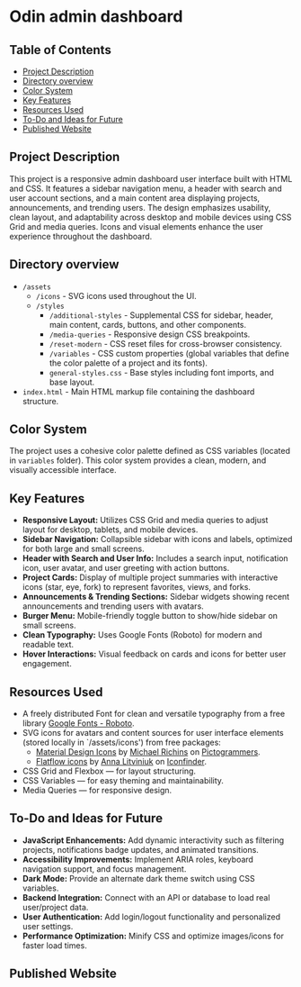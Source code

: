 # Odin admin dashboard

## Table of Contents

-   [Project Description](#project-description)
-   [Directory overview](#directory-overview)
-   [Color System](#color-system)
-   [Key Features](#key-features)
-   [Resources Used](#resources-used)
-   [To-Do and Ideas for Future](#to-do-and-ideas-for-future)
-   [Рublished Website](#published-website)

## Project Description

This project is a responsive admin dashboard user interface built with HTML and CSS. It features a sidebar navigation menu, a header with search and user account sections, and a main content area displaying projects, announcements, and trending users. The design emphasizes usability, clean layout, and adaptability across desktop and mobile devices using CSS Grid and media queries. Icons and visual elements enhance the user experience throughout the dashboard.

## Directory overview

-   `/assets`
    -   `/icons` - SVG icons used throughout the UI.
    -   `/styles`
        -   `/additional-styles` - Supplemental CSS for sidebar, header, main content, cards, buttons, and other components.
        -   `/media-queries` - Responsive design CSS breakpoints.
        -   `/reset-modern` - CSS reset files for cross-browser consistency.
        -   `/variables` - CSS custom properties (global variables that define the color palette of a project and its fonts).
        -   `general-styles.css` - Base styles including font imports, and base layout.
-   `index.html` - Main HTML markup file containing the dashboard structure.

## Color System

The project uses a cohesive color palette defined as CSS variables (located in `variables` folder).
This color system provides a clean, modern, and visually accessible interface.

## Key Features

-   **Responsive Layout:** Utilizes CSS Grid and media queries to adjust layout for desktop, tablets, and mobile devices.
-   **Sidebar Navigation:** Collapsible sidebar with icons and labels, optimized for both large and small screens.
-   **Header with Search and User Info:** Includes a search input, notification icon, user avatar, and user greeting with action buttons.
-   **Project Cards:** Display of multiple project summaries with interactive icons (star, eye, fork) to represent favorites, views, and forks.
-   **Announcements & Trending Sections:** Sidebar widgets showing recent announcements and trending users with avatars.
-   **Burger Menu:** Mobile-friendly toggle button to show/hide sidebar on small screens.
-   **Clean Typography:** Uses Google Fonts (Roboto) for modern and readable text.
-   **Hover Interactions:** Visual feedback on cards and icons for better user engagement.

## Resources Used

-   A freely distributed Font for clean and versatile typography from a free library [Google Fonts - Roboto](https://fonts.google.com/specimen/Roboto).
-   SVG icons for avatars and content sources for user interface elements (stored locally in `/assets/icons') from free packages:
    -   [Material Design Icons](https://pictogrammers.com/library/mdi/) by [Michael Richins](https://pictogrammers.com/contributor/MrGrigri/) on [Pictogrammers](https://pictogrammers.com/).
    -   [Flatflow icons](https://www.iconfinder.com/search/icons?family=flatflow) by [Anna Litviniuk](https://www.iconfinder.com/Naf_Naf) on [Iconfinder](https://www.iconfinder.com/).
-   CSS Grid and Flexbox — for layout structuring.
-   CSS Variables — for easy theming and maintainability.
-   Media Queries — for responsive design.

## To-Do and Ideas for Future

-   **JavaScript Enhancements:** Add dynamic interactivity such as filtering projects, notifications badge updates, and animated transitions.
-   **Accessibility Improvements:** Implement ARIA roles, keyboard navigation support, and focus management.
-   **Dark Mode:** Provide an alternate dark theme switch using CSS variables.
-   **Backend Integration:** Connect with an API or database to load real user/project data.
-   **User Authentication:** Add login/logout functionality and personalized user settings.
-   **Performance Optimization:** Minify CSS and optimize images/icons for faster load times.

## Published Website
